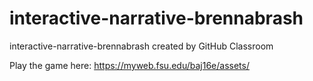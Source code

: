 # interactive-narrative-brennabrash
interactive-narrative-brennabrash created by GitHub Classroom

Play the game here: https://myweb.fsu.edu/baj16e/assets/ 
